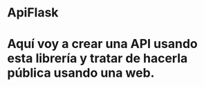 # ApiFlask
# Aquí voy a crear una API usando esta librería y tratar de hacerla pública usando una web.
